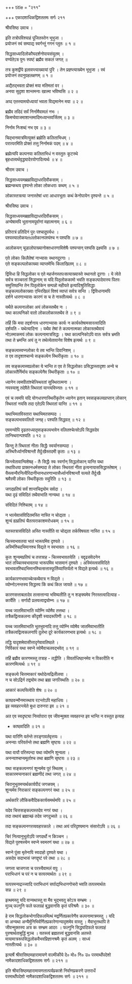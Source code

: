 +++
title = "२११"

+++
एकादशाधिकद्विशततमः सर्गः २११  
  
श्रीवसिष्ठ उवाच ।  
  
इति तत्रोपविश्याहं पूजितस्तेन भूभुजा ।  
प्रयोजनं स्वं सम्पाद्य स्वर्गन्तुं गगनं प्लुतः ॥ १ ॥  
  
सिद्धसाध्यादिलोकौघदर्शनोपायसंयुतम् ।  
वर्ण्यतेऽत्र पुनः स्पष्टं ब्रह्मैव सकलं जगत् ॥   
  
तत्र कुशद्वीपे इलावप्त्याख्यायां पुरि । तेन प्रज्ञप्त्याख्येन भूभुजा । स्वं   
प्रयोजनं तदनुग्रहलक्षणम् ॥ १ ॥  
  
अद्यैतद्भवता प्रोक्तं मया मतिमतां वर ।  
अनया सुदृशा शान्तमनाः खात्मा भविष्यसि ॥ २ ॥  
  
अय्द एतस्यामयोध्यायां भवता विद्यमानेन मया ॥ २ ॥  
  
ब्रह्मैव तदिदं सर्वं निर्नामैवामलं नभः ।  
किमप्येवाजमाशान्तमादिमध्यान्तवर्जितम् ॥ ३ ॥  
  
निर्नाम निःशब्दं नभ एव ॥ ३ ॥  
  
चिद्भानमात्रमित्युक्तं ब्रह्मेति कलिताभिधम् ।  
परात्परमिति प्रोक्तं तत्तु निर्नामकं पदम् ॥ ४ ॥  
  
ब्रह्मेत्यपि कल्पनया कलिताभिधं न वस्तुतः कूटस्थे   
बृहधात्वर्थवृद्ध्यादेरयोगादित्यर्थः ॥ ४ ॥  
  
श्रीराम उवाच ।  
  
सिद्धसाध्ययमब्रह्मविद्याधरदिवौकसाम् ।  
ब्रह्मन्कथय दृश्यन्ते लोका लोकधराः कथम् ॥ ५ ॥  
  
लोकास्तत्रत्या जनास्तेषां धरा आधारभूताः कथं केनोपायेन दृश्यन्ते ॥ ५ ॥  
  
श्रीवसिष्ठ उवाच ।  
  
सिद्धसाध्ययमब्रह्मविद्याधरदिवौकसाम् ।  
अन्येषामपि भूतानामपूर्वाणां महात्मनाम् ॥ ६ ॥  
  
प्रतिरात्रं प्रतिदिनं पुरः पश्चादुपर्यधः ।  
पश्यस्यालोकयṁल्लोकानपश्यंश्च न पश्यसि ॥ ७ ॥  
  
आलोकयन् चूडालोपाख्यानोक्तधारणाविशेषैः पश्यन्सन् पश्यसि द्रक्ष्यसि ॥ ७ ॥  
  
एते लोकाः किलैतेषां नाभ्यासः स्थानदूरगाः ।  
एते सङ्कल्पलोकाख्या व्याप्तमेभिः किलाखिलम् ॥ ८ ॥  
  
द्विविधा हि सिद्धलोका य एते महर्जनस्तपःसत्याख्यास्ते स्थानतो दूरगाः । ये त्वेते   
सर्वत्र सञ्चरतां सिद्धानाम् स यदि पितृलोककामो भवति सङ्कल्पादेवास्य पितरः   
समुत्तिष्ठन्ति तेन पितृलोकेन सम्पन्नो महीयते इत्यादिश्रुतिसिद्धाः   
सङ्कल्पलोकाख्याः एभिरखिलं विश्वं व्याप्तं सर्वत्र सन्ति । द्विविधानामपि   
दर्शने धारणाभ्यासः कारणं स च ते नास्तीत्यर्थः ॥ ८ ॥  
  
यथैते कल्पनालोका अयं लोकस्तथैव नः ।  
यथा काल्पनिको वातो लोकालोकास्तथैव ते ॥ ९ ॥  
  
तर्हि किं मया तद्दर्शनाय धारणाभ्यासः कार्यः न कार्यस्तेषामसारत्वादिति   
दर्शयति - यथेत्यादिना । यथैव तेषां ते कल्पनात्मका लोकास्तथैवायं   
नोऽस्माकमयं लोकः कल्पनामात्रसिद्धः । यथा काल्पनिकोऽपि वातः सर्वत्र भ्रमति   
तथा ते भ्रमन्ति अयं तु न तथेत्येतावानेव विशेष इत्यर्थः ॥ ९ ॥  
  
सङ्कल्पस्वप्नलोका ये तव भान्ति दिवानिशम् ।  
त एव तादृशाश्चान्ये सङ्कल्पेन स्थिरीकृताः ॥ १० ॥  
  
तव सङ्कल्पस्वप्रलोका ये भान्ति त एव ते सिद्धलोकाः प्रसिद्धास्तादृशा अन्ये च   
लोकास्तैर्निर्माय सङ्कल्पेनैव स्थिरीकृताः ॥ १० ॥  
  
ध्यानेन त्वमपीतांश्चेत्स्थिरतां सुस्थिरात्मना ।  
नयस्याशु तदेवैते स्थिरतां यान्त्यविघ्नतः ॥ ११ ॥  
  
एवं च त्वमपि यदि योगधारणास्थिरीकृतेन ध्यानेन इतान् स्वसङ्कल्पप्राप्तान् लोकान्   
स्थिरतां नयसि तदा एतेऽपि स्थिरतां यान्ति ॥ ११ ॥  
  
यथाभिमतविस्तारा यथाभिमतसम्पदः ।  
सङ्कल्पभाववलितो जनह्। पश्यति सिद्धवत् ॥ १२ ॥  
  
एवमन्योपि दृढतरध्यातृसङ्कल्पभावेन वलितश्चेत्सोऽपि सिद्धवदेव   
तान्स्थिरान्पश्यति ॥ १२ ॥  
  
किन्तु ते स्थिरतां नीताः सिद्धैः स्वर्यानसम्पदा ।  
अस्थिरैर्ध्यानविश्रान्तौ तैर्दुःखैस्तदमी कृताः ॥ १३ ॥  
  
किन्त्वेतावान्विशेषह् - तैः सिद्धैः स्वः स्वर्गान् सिद्धलोकान् यान्ति यथा   
तथाविधया प्राक्तनधर्मसम्पदा ते लोकाः स्थिरतां नीता इत्यनायाससिद्धास्तेषाम् ।   
यैस्त्वन्यैरनित्यैरिदानीन्तनधारणाभ्यासैर्ध्यानविश्रान्तौ यत्यते तैर्दुःखैः   
श्रमैरमी लोकाः स्थिरीकृताः स्युरिति ॥ १३ ॥  
  
जगदप्रतिघं सर्वं शान्तचिद्व्योम सर्वदा ।  
यथा दृढं संविदितं तथैवाभाति नान्यथा ॥ १४ ॥  
  
संविदितं निश्चितम् ॥ १४ ॥  
  
न भात्येवासंविदितमस्ति नास्ति न चोद्यता ।  
शून्यं ह्यप्रतिघं चैतत्पराकाशमरोधकम् ॥ १५ ॥  
  
यतस्तत्रासंविदिते अस्ति नास्तीति वा चोद्यता तर्कविषयता नास्ति ॥ १५ ॥  
  
चित्स्वभावतया भातं भारूपमिव दृश्यते ।  
अस्मिंश्चिदभिमानश्च विद्यते न स्वभावतः ॥ १६ ॥  
  
कुतः शून्यमप्रतिघं च तत्तत्राह - चित्स्वभावतयेति । यद्दृढसंवेदनेन   
भातं तच्चित्स्वभावतया भारूपमिव भासमानं दृश्यते । अस्मिंस्त्वसंविदिते   
स्वभावतश्चिदभिमानश्चित्सत्तास्फूर्तिव्याप्तिर्यतो न विद्यते इत्यर्थः ॥ १६ ॥  
  
कार्यकारणभावाच्चेत्कथैवात्र न विद्यते ।  
व्योम्नोऽनन्तस्य सिद्धस्य किं कथं किल जायते ॥ १७ ॥  
  
कारणसत्ताबलादेव तत्सत्तान्या भविष्यतीति तु न शङ्क्यमेव निरस्तत्वादित्याह -   
कार्येति । सर्गादौ प्रलयत्वाद्व्योम्नः ॥ १७ ॥  
  
यच्च जातमिवाभाति व्योम्नि व्योमैव तत्तथा ।  
तत्रैकद्वित्वकलना कीदृशी स्यादरूपिणी ॥ १८ ॥  
  
यच्च जातमिवाभाति भूतभुवनादि तत्तु व्योम्नि व्योमैव जातमिवाभातीति   
तत्रैकत्वद्वित्वकलनापि दुर्लभा दूरे कार्यकारणभाव इत्यर्थः ॥ १८ ॥  
  
तद्धि यादृशमेवासीत्तादृगेवावतिष्ठते ।  
निर्विकारं यथा स्वप्ने व्योमैवाचलवद्भवेत् ॥ १९ ॥  
  
तर्हि ब्रह्मैव कारणमस्तु तत्राह - तद्धीति । विवर्ताधिष्ठानमेव न विकारीति न   
कारणमित्यर्थः ॥ १९ ॥  
  
सङ्कल्पे चित्तमाकारं यथोदेत्यद्रिलीलया ।  
न च सोऽद्रिर्न तद्व्योम तथा ब्रह्म जगत्स्थितिः ॥ २० ॥  
  
आकारं कल्पयित्वेति शेषः ॥ २० ॥  
  
काष्ठवन्मौनमास्थाय रटन्तोऽपि महाधियः ।  
इह व्यवहरन्त्येते बुधा दारुनरा इव ॥ २१ ॥  
  
अत एव स्वदृष्ट्या निर्व्यापारा एव जीवन्मुक्ता व्यवहरन्त इव भान्ति न वस्तुत इत्याह   
- काष्ठवदिति ॥ २१ ॥  
  
यथा वारिणि वर्तन्ते तरङ्गावर्तवृत्तयः ।  
अनन्याः परिवर्तन्ते तथा ब्रह्मणि सृष्टयः ॥ २२ ॥  
  
यथा वायौ परिस्पन्दा यथा व्योमनि शून्यता ।  
अनन्याश्चाप्यमूर्ताश्च तथा ब्रह्मणि सृष्टयः ॥ २३ ॥  
  
यथा सङ्कल्पनगरं शून्यमेव पुरं स्थितम् ।  
साकारमप्यनाकारं ब्रह्मणीदं तथा जगत् ॥ २४ ॥  
  
चिरानुभूतमप्यर्थकार्यपीदं जगत्त्रयम् ।  
शून्यमेव निराकारं सङ्कल्पनगरं यथा ॥ २५ ॥  
  
अर्थकारि लौकिकवैदिककार्यसमर्थमपि ॥ २५ ॥  
  
यदेव चित्तसङ्कल्पस्तदेव नगरं यथा ।  
तदा तथायं ब्रह्माच्छं तदेव जगदुच्यते ॥ २६ ॥  
  
तदा सङ्कल्पनगरव्यवहारकाले । तथा अयं परिदृश्यमानः संसारोऽपि ॥ २६ ॥  
  
चिरं नित्यानुभूतोऽपि जगदर्थो न किञ्चन ।  
विद्यते पुरुषस्येन स्वप्ने स्वमरणं यथा ॥ २७ ॥  
  
स्वप्ने पुंसा मृतेनापि स्वदाहो दृश्यते यथा ।  
असदेव सदाभासं जगद्दृष्टं परे तथा ॥ २८ ॥  
  
जगत्ता चाजगत्ता च परस्यैवामलं वपुः ।  
पराभिधानं च परं न च सत्परमार्थतः ॥ २९ ॥  
  
यत्परमन्यद्रज्ज्वादि पराभिधानं सर्पाद्यभिधानगोचरो भवति तत्परमार्थतः   
सन्न ॥ २९ ॥  
  
इत्थमस्तु यदि वान्यथास्तु वा मैव भूद्भवतु कोऽत्र सम्भ्रमः ।  
मुञ्च् फल्गुनि फले फलग्रहं बुद्धवानसि कृतं परिश्रमैः ॥ ३० ॥  
  
हे राम सिद्धलोकभोगादिफलमित्थं मद्वर्णितप्रकारेणैव कल्पनामात्रमस्तु । यदि   
वा अन्यथा अन्यैर्मुनिभिर्वर्णितप्रकारेणान्यादृशमेव वास्तु । मैवाभूत्तथापि ते   
जीवन्मुक्तस्य अत्र कः सम्भ्रम आदरः । फल्गुनि सिद्ध्यदिफले फलग्रहं   
पुरुषार्थताबुद्धिं मुञ्च । यतस्त्वं ब्रह्मतत्त्वं बुद्धवानसि अतस्ते   
मायामात्ररूपसिद्धलोकवैभवप्रिज्ञानश्रमैः कृतं अलम् । साध्यं   
नास्तीत्यर्थः ॥ ३० ॥  
  
इत्यार्षे श्रीवासिष्ठमहारामायणे वाल्मीकीये दे० मो० नि० उ० परमार्थोपदेशो   
नामैकादशाधिकद्विशततमः सर्गः ॥ २११ ॥  
  
इति श्रीवासिष्ठमहारामायणतात्पर्यप्रकाशे निर्वाणप्रकरणे उत्तरार्धे   
परमार्थोपदेशो नामैकादशाधिकद्विशततमः सर्गः ॥ २११ ॥  
  
  